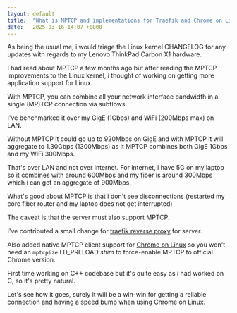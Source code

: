 ```yaml
---
layout: default
title:  "What is MPTCP and implementations for Traefik and Chrome on Linux"
date:   2025-03-16 14:07 +0800
---
```

As being the usual me, i would triage the Linux kernel CHANGELOG for any updates with regards to my Lenovo ThinkPad Carbon X1 hardware.

I had read about MPTCP a few months ago but after reading the MPTCP improvements to the Linux kernel, i thought of working on getting more application support for Linux.

With MPTCP, you can combine all your network interface bandwidth in a single (MP)TCP connection via subflows.

I've benchmarked it over my GigE (1Gbps) and WiFi (200Mbps max) on LAN.

Without MPTCP it could go up to 920Mbps on GigE and with MPTCP it will aggregate to 1.30Gbps (1300Mbps) as it MPTCP combines both GigE 1Gbps and my WiFi 300Mbps.

That's over LAN and not over internet. For internet, i have 5G on my laptop so it combines with around 600Mbps and my fiber is around 300Mbps which i can get an aggregate of 900Mbps.

What's good about MPTCP is that i don't see disconnections (restarted my core fiber router and my laptop does not get interrupted)

The caveat is that the server must also support MPTCP.

I've contributed a small change for [traefik reverse proxy](https://github.com/traefik/traefik/pull/11601) for server.

Also added native MPTCP client support for [Chrome on Linux](https://chromium-review.googlesource.com/c/chromium/src/+/6355767) so you won't need an `mptcpize` LD_PRELOAD *shim* to force-enable MPTCP to official Chrome version.

First time working on C++ codebase but it's quite easy as i had worked on C, so it's pretty natural.

Let's see how it goes, surely it will be a win-win for getting a reliable connection and having a speed bump when using Chrome on Linux.
